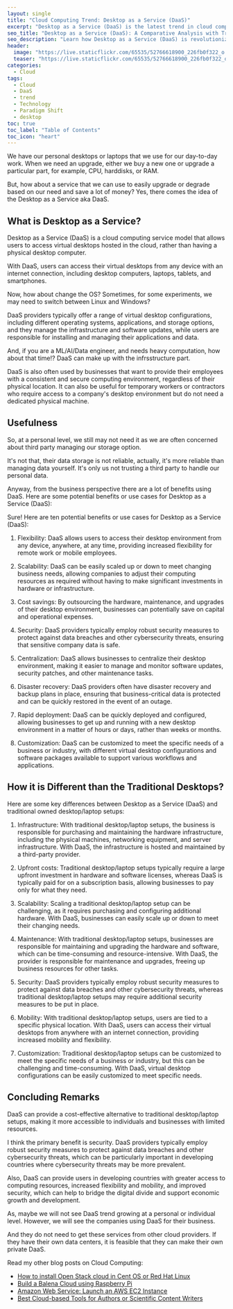 ```yaml
---
layout: single
title: "Cloud Computing Trend: Desktop as a Service (DaaS)"
excerpt: "Desktop as a Service (DaaS) is the latest trend in cloud computing, providing users with virtual desktop environments that can be accessed from anywhere, at any time. DaaS solutions offer several benefits over traditional desktops, including reduced hardware costs, improved scalability, and enhanced security. In this blog post, I will explore the usefulness of DaaS and compare it with traditional desktops. Whether you are a business owner or an individual user, this blog post will provide you with valuable insights into the world of DaaS and help you make an informed decision about whether it is the right solution for your desktop needs."
seo_title: "Desktop as a Service (DaaS): A Comparative Analysis with Traditional Desktops in Cloud Computing"
seo_description: "Learn how Desktop as a Service (DaaS) is revolutionizing the way we access and use desktop environments in the cloud. Discover its usefulness, benefits, and how it compares to traditional desktops."
header:
  image: "https://live.staticflickr.com/65535/52766618900_226fb0f322_o.png"
  teaser: "https://live.staticflickr.com/65535/52766618900_226fb0f322_o.png"
categories:
  - Cloud
tags:
  - Cloud
  - DaaS
  - trend
  - Technology
  - Paradigm Shift
  - desktop
toc: true
toc_label: "Table of Contents"
toc_icon: "heart"
---
```


We have our personal desktops or laptops that we use for our day-to-day work. When we need an upgrade, either we buy a new one or upgrade a particular part, for example, CPU, harddisks, or RAM.

But, how about a service that we can use to easily upgrade or degrade based on our need and save a lot of money? Yes, there comes the idea of the Desktop as a Service aka DaaS.

## What is Desktop as a Service?
Desktop as a Service (DaaS) is a cloud computing service model that allows users to access virtual desktops hosted in the cloud, rather than having a physical desktop computer. 

With DaaS, users can access their virtual desktops from any device with an internet connection, including desktop computers, laptops, tablets, and smartphones.

Now, how about change the OS? Sometimes, for some experiments, we may need to switch between Linux and Windows? 

DaaS providers typically offer a range of virtual desktop configurations, including different operating systems, applications, and storage options, and they manage the infrastructure and software updates, while users are responsible for installing and managing their applications and data.

And, if you are a ML/AI/Data engineer, and needs heavy computation, how about that time!? DaaS can make up with the infrsstructure part.

DaaS is also often used by businesses that want to provide their employees with a consistent and secure computing environment, regardless of their physical location. It can also be useful for temporary workers or contractors who require access to a company's desktop environment but do not need a dedicated physical machine.

## Usefulness
So, at a personal level, we still may not need it as we are often concerned about third party managing our storage option. 

It's not that, their data storage is not reliable, actually, it's more reliable than managing data yourself. It's only us not trusting a third party to handle our personal data.

Anyway, from the business perspective there are a lot of benefits using DaaS. Here are some potential benefits or use cases for Desktop as a Service (DaaS):

Sure! Here are ten potential benefits or use cases for Desktop as a Service (DaaS):

1.  Flexibility: DaaS allows users to access their desktop environment from any device, anywhere, at any time, providing increased flexibility for remote work or mobile employees.
    
2.  Scalability: DaaS can be easily scaled up or down to meet changing business needs, allowing companies to adjust their computing resources as required without having to make significant investments in hardware or infrastructure.
    
3.  Cost savings: By outsourcing the hardware, maintenance, and upgrades of their desktop environment, businesses can potentially save on capital and operational expenses.
    
4.  Security: DaaS providers typically employ robust security measures to protect against data breaches and other cybersecurity threats, ensuring that sensitive company data is safe.
    
5.  Centralization: DaaS allows businesses to centralize their desktop environment, making it easier to manage and monitor software updates, security patches, and other maintenance tasks.
    
6.  Disaster recovery: DaaS providers often have disaster recovery and backup plans in place, ensuring that business-critical data is protected and can be quickly restored in the event of an outage.
    
7.  Rapid deployment: DaaS can be quickly deployed and configured, allowing businesses to get up and running with a new desktop environment in a matter of hours or days, rather than weeks or months.
    
8.  Customization: DaaS can be customized to meet the specific needs of a business or industry, with different virtual desktop configurations and software packages available to support various workflows and applications.


## How it is Different than the Traditional Desktops?
Here are some key differences between Desktop as a Service (DaaS) and traditional owned desktop/laptop setups:

1.  Infrastructure: With traditional desktop/laptop setups, the business is responsible for purchasing and maintaining the hardware infrastructure, including the physical machines, networking equipment, and server infrastructure. With DaaS, the infrastructure is hosted and maintained by a third-party provider.
    
2.  Upfront costs: Traditional desktop/laptop setups typically require a large upfront investment in hardware and software licenses, whereas DaaS is typically paid for on a subscription basis, allowing businesses to pay only for what they need.
    
3.  Scalability: Scaling a traditional desktop/laptop setup can be challenging, as it requires purchasing and configuring additional hardware. With DaaS, businesses can easily scale up or down to meet their changing needs.
    
4.  Maintenance: With traditional desktop/laptop setups, businesses are responsible for maintaining and upgrading the hardware and software, which can be time-consuming and resource-intensive. With DaaS, the provider is responsible for maintenance and upgrades, freeing up business resources for other tasks.
    
5.  Security: DaaS providers typically employ robust security measures to protect against data breaches and other cybersecurity threats, whereas traditional desktop/laptop setups may require additional security measures to be put in place.
    
6.  Mobility: With traditional desktop/laptop setups, users are tied to a specific physical location. With DaaS, users can access their virtual desktops from anywhere with an internet connection, providing increased mobility and flexibility.
    
7.  Customization: Traditional desktop/laptop setups can be customized to meet the specific needs of a business or industry, but this can be challenging and time-consuming. With DaaS, virtual desktop configurations can be easily customized to meet specific needs.


## Concluding Remarks
DaaS can provide a cost-effective alternative to traditional desktop/laptop setups, making it more accessible to individuals and businesses with limited resources.

I think the primary benefit is security. DaaS providers typically employ robust security measures to protect against data breaches and other cybersecurity threats, which can be particularly important in developing countries where cybersecurity threats may be more prevalent. 

 Also, DaaS can provide users in developing countries with greater access to computing resources, increased flexibility and mobility, and improved security, which can help to bridge the digital divide and support economic growth and development.

As, maybe we will not see DaaS trend growing at a personal or individual level. However, we will see the companies using DaaS for their business. 

And they do not need to get these services from other cloud providers. If they have their own data centers, it is feasible that they can make their own private DaaS.


Read my other blog posts on Cloud Computing:
* [How to install Open Stack cloud in Cent OS or Red Hat Linux](https://shantoroy.com/cloud/install-openstack-in-centos-redhat/)
* [Build a Balena Cloud using Raspberry Pi](https://shantoroy.com/raspberry%20pi/balenaOS-install-raspberry-pi-balenacloud/)
* [Amazon Web Service: Launch an AWS EC2 Instance](https://shantoroy.com/cloud/launch-an-amazon-web-service-ec2-instance/)
* [Best Cloud-based Tools for Authors or Scientific Content Writers](https://shantoroy.com/article/best-tools-for-authors/)
<!--stackedit_data:
eyJoaXN0b3J5IjpbLTYxNjE2NjQxOCwtNjg0NzExNzEwXX0=
-->